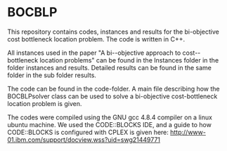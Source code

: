# BOCBLP
This repository contains codes, instances and results for the bi-objective cost bottleneck location problem. The code is written in C++.

All instances used in the paper "A bi--objective approach to cost--bottleneck location problems" can be found in the Instances folder in the folder instances and results. Detailed results can be found in the same folder in the sub folder results.

The code can be found in the code-folder. A main file describing how the BOCBLPsolver class can be used to solve a bi-objective cost-bottleneck location problem is given.

The codes were compiled using the GNU gcc 4.8.4 compiler on a linux ubuntu machine. We used the CODE::BLOCKS IDE, and a guide 
to how CODE::BLOCKS is configured with CPLEX is given here: http://www-01.ibm.com/support/docview.wss?uid=swg21449771
